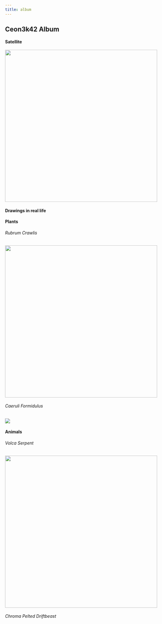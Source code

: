```yaml
---
title: album
---
```


## Ceon3k42 Album
#### Satellite
<img src="https://ceon3k42.github.io/assets/satellite-planet.png" class="sat" width=500px>

#### Drawings in real life

#### Plants
###### Rubrum Crawlis
<img src="https://ceon3k42.github.io/assets/red-plant.png" width=500px>

###### Caeruli Formidulus
<img src="https://ceon3k42.github.io/assets/blue-plant.png" widh=500px>

#### Animals
###### Volca Serpent
<img src="https://ceon3k42.github.io/assets/serpent.png" width=500px>

###### Chroma Pelted Driftbeast